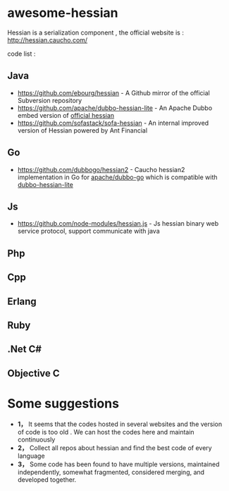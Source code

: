 # awesome-hessian
Hessian is a serialization component , the official website is : http://hessian.caucho.com/

code list :
## Java
* https://github.com/ebourg/hessian - A Github mirror of the official Subversion repository
* https://github.com/apache/dubbo-hessian-lite - An Apache Dubbo embed version of [official hessian](https://github.com/ebourg/hessian) 
* https://github.com/sofastack/sofa-hessian - An internal improved version of Hessian powered by Ant Financial

## Go
* https://github.com/dubbogo/hessian2 - Caucho hessian2 implementation in Go for [apache/dubbo-go](github.com/apache/dubbo-go) which is compatible with [dubbo-hessian-lite](https://github.com/apache/dubbo-hessian-lite)

## Js
* https://github.com/node-modules/hessian.js - Js hessian binary web service protocol, support communicate with java

## Php

## Cpp

## Erlang

## Ruby

## .Net C#

## Objective C




# Some suggestions
* **1，** It seems that the codes hosted in several websites and the version of code is too old .  We can host the codes here and maintain continuously
* **2，** Collect all repos about hessian and find the best code of every language
* **3，** Some code has been found to have multiple versions, maintained independently, somewhat fragmented, considered merging, and developed together.
